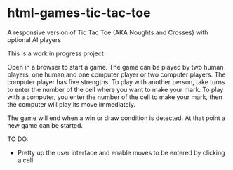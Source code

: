 # html-games-tic-tac-toe
A responsive version of Tic Tac Toe (AKA Noughts and Crosses) with optional AI players

This is a work in progress project

Open in a browser to start a game. The game can be played by two human players, one human and one computer player or two computer players. The computer player has five strengths. To play with another person, take turns to enter the number of the cell where you want to make your mark. To play with a computer, you enter the number of the cell to make your mark, then the computer will play its move immediately.

The game will end when a win or draw condition is detected. At that point a new game can be started.

TO DO:

- Pretty up the user interface and enable moves to be entered by clicking a cell
